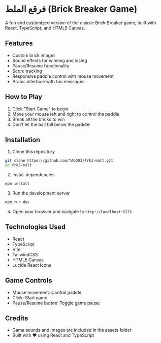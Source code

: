 # فرقع الملط (Brick Breaker Game)

A fun and customized version of the classic Brick Breaker game, built with React, TypeScript, and HTML5 Canvas.

## Features

- Custom brick images
- Sound effects for winning and losing
- Pause/Resume functionality
- Score tracking
- Responsive paddle control with mouse movement
- Arabic interface with fun messages

## How to Play

1. Click "Start Game" to begin
2. Move your mouse left and right to control the paddle
3. Break all the bricks to win
4. Don't let the ball fall below the paddle!

## Installation

1. Clone this repository
```bash
git clone https://github.com/TAGOOZ/frk3-malt.git
cd frk3-malt
```

2. Install dependencies
```bash
npm install
```

3. Run the development server
```bash
npm run dev
```

4. Open your browser and navigate to `http://localhost:5173`

## Technologies Used

- React
- TypeScript
- Vite
- TailwindCSS
- HTML5 Canvas
- Lucide React Icons

## Game Controls

- Mouse movement: Control paddle
- Click: Start game
- Pause/Resume button: Toggle game pause

## Credits

- Game sounds and images are included in the assets folder
- Built with ❤️ using React and TypeScript 